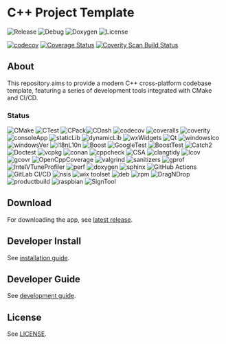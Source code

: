 # C++ Project Template

![Release](https://github.com/MangaD/cpp-project-template/actions/workflows/build-release.yml/badge.svg) ![Debug](https://github.com/MangaD/cpp-project-template/actions/workflows/build-debug.yml/badge.svg) ![Doxygen](https://github.com/MangaD/cpp-project-template/actions/workflows/doxygen-gh-pages.yml/badge.svg) ![License](https://img.shields.io/github/license/MangaD/cpp-project-template)

[![codecov](https://codecov.io/gh/MangaD/cpp-project-template/branch/main/graph/badge.svg?token=4D88K24BF0)](https://codecov.io/gh/MangaD/cpp-project-template) [![Coverage Status](https://coveralls.io/repos/github/MangaD/cpp-project-template/badge.svg?branch=main)](https://coveralls.io/github/MangaD/cpp-project-template?branch=main) <a href="https://scan.coverity.com/projects/mangad-cpp-project-template">
  <img alt="Coverity Scan Build Status"
       src="https://scan.coverity.com/projects/28433/badge.svg"/>
</a>

## About

This repository aims to provide a modern C++ cross-platform codebase template, featuring a series of development tools integrated with CMake and CI/CD.

### Status

![CMake](https://img.shields.io/badge/CMake-done-green) ![CTest](https://img.shields.io/badge/CTest-done-green) ![CPack](https://img.shields.io/badge/CPack-done-green)![CDash](https://img.shields.io/badge/CDash-done-green) ![codecov](https://img.shields.io/badge/codecov-done-green) ![coveralls](https://img.shields.io/badge/coveralls-done-green) ![coverity](https://img.shields.io/badge/coverity-todo-red) ![consoleApp](https://img.shields.io/badge/console%20app-done-green) ![staticLib](https://img.shields.io/badge/static%20library-done-green) ![dynamicLib](https://img.shields.io/badge/dynamic%20library-todo-red) ![wxWidgets](https://img.shields.io/badge/wxWidgets-done-green) ![Qt](https://img.shields.io/badge/Qt-todo-red) ![windowsIco](https://img.shields.io/badge/windows%20icon-done-green)
![windowsVer](https://img.shields.io/badge/windows%20version-done-green) ![i18nL10n](https://img.shields.io/badge/i18n%20and%20L10n-todo-red) ![Boost](https://img.shields.io/badge/boost-todo-red) ![GoogleTest](https://img.shields.io/badge/GoogleTest-done-green) ![BoostTest](https://img.shields.io/badge/Boost.Test-todo-red) ![Catch2](https://img.shields.io/badge/catch2-todo-red) ![Doctest](https://img.shields.io/badge/doctest-todo-red) ![vcpkg](https://img.shields.io/badge/vcpkg-done-green) ![conan](https://img.shields.io/badge/conan-todo-red) ![cppcheck](https://img.shields.io/badge/cppcheck-done-green) ![CSA](https://img.shields.io/badge/clang%20static%20analyzer-done-green) ![clangtidy](https://img.shields.io/badge/clang%20tidy-done-green) ![lcov](https://img.shields.io/badge/lcov-done-green) ![gcovr](https://img.shields.io/badge/gcovr-done-green) ![OpenCppCoverage](https://img.shields.io/badge/OpenCppCoverage-needs%20work-yellow) ![valgrind](https://img.shields.io/badge/valgrind-done-green) ![sanitizers](https://img.shields.io/badge/sanitizers-done-green) ![gprof](https://img.shields.io/badge/gprof-todo-red) ![IntelVTuneProfiler](https://img.shields.io/badge/Intel%20VTune%20Profiler-todo-red) ![perf](https://img.shields.io/badge/perf-todo-red) ![doxygen](https://img.shields.io/badge/doxygen-done-green) ![sphinx](https://img.shields.io/badge/sphinx-needs%20work-yellow) ![GitHub Actions](https://img.shields.io/badge/GitHub%20Actions-done-green) ![GitLab CI/CD](https://img.shields.io/badge/GitLab%20CI/CD-todo-red) ![nsis](https://img.shields.io/badge/nsis-done-green) ![wix toolset](https://img.shields.io/badge/wix%20toolset-done-green) ![deb](https://img.shields.io/badge/deb-done-green) ![rpm](https://img.shields.io/badge/rpm-done-green) ![DragNDrop](https://img.shields.io/badge/DragNDrop-needs%20work-yellow) ![productbuild](https://img.shields.io/badge/productbuild-todo-red) ![raspbian](https://img.shields.io/badge/raspbian-todo-red) ![SignTool](https://img.shields.io/badge/SignTool-todo-red) 

## Download

For downloading the app, see [latest release](https://github.com/MangaD/cpp-project-template/releases/latest).

## Developer Install

See [installation guide](docs/INSTALL.md).

## Developer Guide

See [development guide](docs/GUIDE.md).

## License

See [LICENSE](LICENSE).
